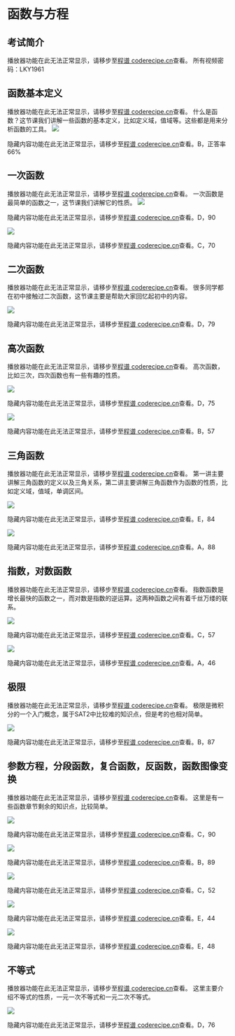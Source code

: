 函数与方程
====
考试简介
----

<cr type="player" parameters="XMzg0NjU0Nzg4OA=="><notice>播放器功能在此无法正常显示，请移步至[程谱 coderecipe.cn](https://coderecipe.cn/learn/1)查看。</notice></cr>
所有视频密码：LKY1961

函数基本定义
----
<cr type="player" parameters="XMzg0NjU5MzI5Ng=="><notice>播放器功能在此无法正常显示，请移步至[程谱 coderecipe.cn](https://coderecipe.cn/learn/1)查看。</notice></cr>
什么是函数？这节课我们讲解一些函数的基本定义，比如定义域，值域等。这些都是用来分析函数的工具。
![](1.png)

<cr type="hidden" parameters="点击查看答案"><notice>隐藏内容功能在此无法正常显示，请移步至[程谱 coderecipe.cn](https://coderecipe.cn/learn/1)查看。</notice>B，正答率66%</cr>

一次函数
----
<cr type="player" parameters="XMzg0NjU5Mzk1Ng=="><notice>播放器功能在此无法正常显示，请移步至[程谱 coderecipe.cn](https://coderecipe.cn/learn/1)查看。</notice></cr>
一次函数是最简单的函数之一，这节课我们讲解它的性质。
![](2.png)

<cr type="hidden" parameters="点击查看答案"><notice>隐藏内容功能在此无法正常显示，请移步至[程谱 coderecipe.cn](https://coderecipe.cn/learn/1)查看。</notice>D，90</cr>

![](3.png)

<cr type="hidden" parameters="点击查看答案"><notice>隐藏内容功能在此无法正常显示，请移步至[程谱 coderecipe.cn](https://coderecipe.cn/learn/1)查看。</notice>C，70</cr>

二次函数
----
<cr type="player" parameters="XMzg0NjU5NDMxMg=="><notice>播放器功能在此无法正常显示，请移步至[程谱 coderecipe.cn](https://coderecipe.cn/learn/1)查看。</notice></cr>
很多同学都在初中接触过二次函数，这节课主要是帮助大家回忆起初中的内容。

![](4.png)

<cr type="hidden" parameters="点击查看答案"><notice>隐藏内容功能在此无法正常显示，请移步至[程谱 coderecipe.cn](https://coderecipe.cn/learn/1)查看。</notice>D，79</cr>

高次函数
----
<cr type="player" parameters="XMzg0NjU5NjIyMA=="><notice>播放器功能在此无法正常显示，请移步至[程谱 coderecipe.cn](https://coderecipe.cn/learn/1)查看。</notice></cr>
高次函数，比如三次，四次函数也有一些有趣的性质。

![](5.png)

<cr type="hidden" parameters="点击查看答案"><notice>隐藏内容功能在此无法正常显示，请移步至[程谱 coderecipe.cn](https://coderecipe.cn/learn/1)查看。</notice>D，75</cr>

![](6.png)

<cr type="hidden" parameters="点击查看答案"><notice>隐藏内容功能在此无法正常显示，请移步至[程谱 coderecipe.cn](https://coderecipe.cn/learn/1)查看。</notice>B，57</cr>

三角函数
----
<cr type="player" parameters="XMzg0NjU5Nzk4NA=="><notice>播放器功能在此无法正常显示，请移步至[程谱 coderecipe.cn](https://coderecipe.cn/learn/1)查看。</notice></cr>
第一讲主要讲解三角函数的定义以及三角关系，第二讲主要讲解三角函数作为函数的性质，比如定义域，值域，单调区间。

![](7.png)

<cr type="hidden" parameters="点击查看答案"><notice>隐藏内容功能在此无法正常显示，请移步至[程谱 coderecipe.cn](https://coderecipe.cn/learn/1)查看。</notice>E，84</cr>

![](8.png)

<cr type="hidden" parameters="点击查看答案"><notice>隐藏内容功能在此无法正常显示，请移步至[程谱 coderecipe.cn](https://coderecipe.cn/learn/1)查看。</notice>A，88</cr>

指数，对数函数
----
<cr type="player" parameters="XMzg0NjYwMTEwMA=="><notice>播放器功能在此无法正常显示，请移步至[程谱 coderecipe.cn](https://coderecipe.cn/learn/1)查看。</notice></cr>
指数函数是增长最快的函数之一，而对数是指数的逆运算。这两种函数之间有着千丝万缕的联系。

![](9.png)

<cr type="hidden" parameters="点击查看答案"><notice>隐藏内容功能在此无法正常显示，请移步至[程谱 coderecipe.cn](https://coderecipe.cn/learn/1)查看。</notice>C，57</cr>

![](10.png)

<cr type="hidden" parameters="点击查看答案"><notice>隐藏内容功能在此无法正常显示，请移步至[程谱 coderecipe.cn](https://coderecipe.cn/learn/1)查看。</notice>A，46</cr>

极限
----
<cr type="player" parameters="XMzg0NjYwNTk3Ng=="><notice>播放器功能在此无法正常显示，请移步至[程谱 coderecipe.cn](https://coderecipe.cn/learn/1)查看。</notice></cr>
极限是微积分的一个入门概念，属于SAT2中比较难的知识点，但是考的也相对简单。

![](11.png)

<cr type="hidden" parameters="点击查看答案"><notice>隐藏内容功能在此无法正常显示，请移步至[程谱 coderecipe.cn](https://coderecipe.cn/learn/1)查看。</notice>B，87</cr>

参数方程，分段函数，复合函数，反函数，函数图像变换
----
<cr type="player" parameters="XMzg0NjYwNzM2OA=="><notice>播放器功能在此无法正常显示，请移步至[程谱 coderecipe.cn](https://coderecipe.cn/learn/1)查看。</notice></cr>
这里是有一些函数章节剩余的知识点，比较简单。

![](12.png)

<cr type="hidden" parameters="点击查看答案"><notice>隐藏内容功能在此无法正常显示，请移步至[程谱 coderecipe.cn](https://coderecipe.cn/learn/1)查看。</notice>C，90</cr>

![](13.png)

<cr type="hidden" parameters="点击查看答案"><notice>隐藏内容功能在此无法正常显示，请移步至[程谱 coderecipe.cn](https://coderecipe.cn/learn/1)查看。</notice>B，89</cr>

![](14.png)

<cr type="hidden" parameters="点击查看答案"><notice>隐藏内容功能在此无法正常显示，请移步至[程谱 coderecipe.cn](https://coderecipe.cn/learn/1)查看。</notice>C，52</cr>

![](15.png)

<cr type="hidden" parameters="点击查看答案"><notice>隐藏内容功能在此无法正常显示，请移步至[程谱 coderecipe.cn](https://coderecipe.cn/learn/1)查看。</notice>E，44</cr>

![](16.png)

<cr type="hidden" parameters="点击查看答案"><notice>隐藏内容功能在此无法正常显示，请移步至[程谱 coderecipe.cn](https://coderecipe.cn/learn/1)查看。</notice>E，48</cr>

不等式
----
<cr type="player" parameters="XMzg0NjY1MjM3Ng=="><notice>播放器功能在此无法正常显示，请移步至[程谱 coderecipe.cn](https://coderecipe.cn/learn/1)查看。</notice></cr>
这里主要介绍不等式的性质，一元一次不等式和一元二次不等式。

![](17.png)

<cr type="hidden" parameters="点击查看答案"><notice>隐藏内容功能在此无法正常显示，请移步至[程谱 coderecipe.cn](https://coderecipe.cn/learn/1)查看。</notice>D，76</cr>

